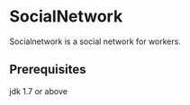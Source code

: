 # SocialNetwork

Socialnetwork is a social network for workers.

Prerequisites
-------------
jdk 1.7 or above
